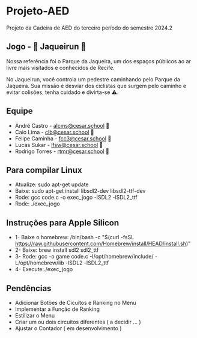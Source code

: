 # Projeto-AED

Projeto da Cadeira de AED do terceiro período do semestre 2024.2

## Jogo - 🌳 Jaqueirun 🌳
Nossa referência foi o Parque da Jaqueira, um dos espaços públicos ao ar livre mais visitados e conhecidos de Recife.

No Jaqueirun, você controla um pedestre caminhando pelo Parque da Jaqueira. 
Sua missão é desviar dos ciclistas que surgem pelo caminho e evitar colisões, tenha cuidado e divirta-se ⚠️.

## Equipe

- André Castro - alcms@cesar.school 📩 
- Caio Lima - clb@cesar.school 📩
- Felipe Caminha - fcc3@cesar.school 📩
- Lucas Sukar - lfsw@cesar.school 📩
- Rodrigo Torres - rtmr@cesar.school 📩

## Para compilar Linux
- Atualize: sudo apt-get update
- Baixe: sudo apt-get install libsdl2-dev libsdl2-ttf-dev
- Rode: gcc code.c -o exec_jogo -lSDL2 -lSDL2_ttf
- Rode: ./exec_jogo

## Instruções para Apple Silicon
- 1- Baixe o homebrew: /bin/bash -c "$(curl -fsSL https://raw.githubusercontent.com/Homebrew/install/HEAD/install.sh)"
- 2- Baixe: brew install sdl2 sdl2_ttf
- 3- Rode: gcc -o game code.c -I/opt/homebrew/include/ -L/opt/homebrew/lib -lSDL2 -lSDL2_ttf
- 4- Execute:./exec_jogo

## Pendências
- Adicionar Botões de Cicuitos e Ranking no Menu
- Implementar a Função de Ranking
- Estilizar o Menu
- Criar um ou dois circuitos diferentes ( a decidir ... )
- Ajustar o Contador ( em desenvolvimento )
